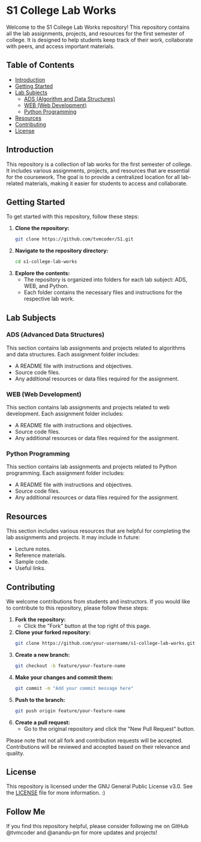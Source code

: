 # S1 College Lab Works

Welcome to the S1 College Lab Works repository! This repository contains all the lab assignments, projects, and resources for the first semester of college. It is designed to help students keep track of their work, collaborate with peers, and access important materials.

## Table of Contents

- [Introduction](#introduction)
- [Getting Started](#getting-started)
- [Lab Subjects](#lab-subjects)
  - [ADS (Algorithm and Data Structures)](#ads-algorithm-and-data-structures)
  - [WEB (Web Development)](#web-web-development)
  - [Python Programming](#python-programming)
- [Resources](#resources)
- [Contributing](#contributing)
- [License](#license)

## Introduction

This repository is a collection of lab works for the first semester of college. It includes various assignments, projects, and resources that are essential for the coursework. The goal is to provide a centralized location for all lab-related materials, making it easier for students to access and collaborate.

## Getting Started

To get started with this repository, follow these steps:

1. **Clone the repository:**
   ```bash
   git clone https://github.com/tvmcoder/S1.git
   ```
2. **Navigate to the repository directory:**
   ```bash
   cd s1-college-lab-works
   ```
3. **Explore the contents:**
   - The repository is organized into folders for each lab subject: ADS, WEB, and Python.
   - Each folder contains the necessary files and instructions for the respective lab work.

## Lab Subjects

### ADS (Advanced Data Structures)

This section contains lab assignments and projects related to algorithms and data structures. Each assignment folder includes:

- A README file with instructions and objectives.
- Source code files.
- Any additional resources or data files required for the assignment.

### WEB (Web Development)

This section contains lab assignments and projects related to web development. Each assignment folder includes:

- A README file with instructions and objectives.
- Source code files.
- Any additional resources or data files required for the assignment.

### Python Programming

This section contains lab assignments and projects related to Python programming. Each assignment folder includes:

- A README file with instructions and objectives.
- Source code files.
- Any additional resources or data files required for the assignment.

## Resources

This section includes various resources that are helpful for completing the lab assignments and projects. It may include in future:

- Lecture notes.
- Reference materials.
- Sample code.
- Useful links.

## Contributing

We welcome contributions from students and instructors. If you would like to contribute to this repository, please follow these steps:

1. **Fork the repository:**
   - Click the "Fork" button at the top right of this page.
2. **Clone your forked repository:**
   ```bash
   git clone https://github.com/your-username/s1-college-lab-works.git
   ```
3. **Create a new branch:**
   ```bash
   git checkout -b feature/your-feature-name
   ```
4. **Make your changes and commit them:**
   ```bash
   git commit -m "Add your commit message here"
   ```
5. **Push to the branch:**
   ```bash
   git push origin feature/your-feature-name
   ```
6. **Create a pull request:**
   - Go to the original repository and click the "New Pull Request" button.

Please note that not all fork and contribution requests will be accepted. Contributions will be reviewed and accepted based on their relevance and quality.
## License

This repository is licensed under the GNU General Public License v3.0. See the [LICENSE](LICENSE) file for more information.
 :)

## Follow Me
If you find this repository helpful, please consider following me on GitHub @tvmcoder and @anandu-pn for more updates and projects!